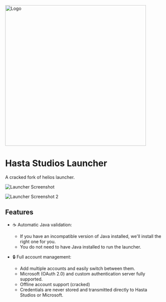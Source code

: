 
<img src="https://zelthoriaismp.cloud/Launcher/assets/logo.png" alt="Logo" width="450">

# Hasta Studios Launcher

A cracked fork of helios launcher.

![Launcher Screenshot](https://zelthoriaismp.cloud/launcher2.png)

![Launcher Screenshot 2](https://zelthoriaismp.cloud/launcher1.png)

## Features

- ☕ Automatic Java validation:
  - If you have an incompatible version of Java installed, we'll install the right one for you.
  - You do not need to have Java installed to run the launcher.

- 🔒 Full account management:
  - Add multiple accounts and easily switch between them.
  - Microsoft (OAuth 2.0) and custom authentication server fully supported.
  - Offline account support (cracked)
  - Credentials are never stored and transmitted directly to Hasta Studios or Microsoft.


